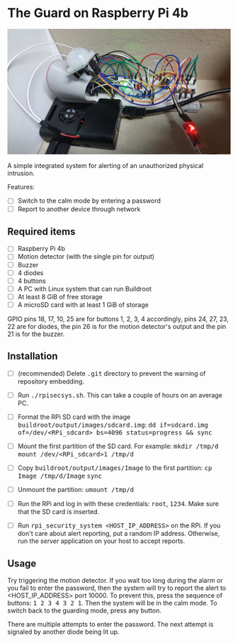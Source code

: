 # The Guard on Raspberry Pi 4b

![Image 0](demo.jpg)

A simple integrated system for alerting of an unauthorized physical intrusion.

Features:
- [ ] Switch to the calm mode by entering a password
- [ ] Report to another device through network

## Required items

- [ ] Raspberry Pi 4b
- [ ] Motion detector (with the single pin for output)
- [ ] Buzzer
- [ ] 4 diodes
- [ ] 4 buttons
- [ ] A PC with Linux system that can run Buildroot
- [ ] At least 8 GiB of free storage
- [ ] A microSD card with at least 1 GiB of storage

GPIO pins 18, 17, 10, 25 are for buttons 1, 2, 3, 4 accordingly, pins 24, 27, 23, 22 are for diodes, the pin 26 is for the motion detector's output and the pin 21 is for the buzzer.

## Installation

- [ ] \(recommended\) Delete <kbd>.git</kbd> directory to prevent the warning of repository embedding.

- [ ] Run <kbd>./rpisecsys.sh</kbd>. This can take a couple of hours on an average PC.

- [ ] Format the RPi SD card with the image <kbd>buildroot/output/images/sdcard.img</kbd>: <kbd>dd if=sdcard.img of=/dev/\<RPi_sdcard\> bs=4096 status=progress && sync</kbd>

- [ ] Mount the first partition of the SD card. For example: <kbd>mkdir /tmp/d</kbd> <kbd>mount /dev/\<RPi_sdcard\>1 /tmp/d</kbd>

- [ ] Copy <kbd>buildroot/output/images/Image</kbd> to the first partition: <kbd>cp Image /tmp/d/Image</kbd> <kbd>sync</kbd>

- [ ] Unmount the partition: <kbd>umount /tmp/d</kbd>

- [ ] Run the RPi and log in with these credentials: <kbd>root</kbd>, <kbd>1234</kbd>. Make sure that the SD card is inserted.

- [ ] Run <kbd>rpi_security_system \<HOST_IP_ADDRESS\></kbd> on the RPi. If you don't care about alert reporting, put a random IP address. Otherwise, run the *server* application on your host to accept reports.

## Usage

Try triggering the motion detector. If you wait too long during the alarm or you fail to enter the password, then the system will try to report the alert to \<HOST_IP_ADDRESS\> port 10000. To prevent this, press the sequence of buttons: <kbd>1 2 3 4 3 2 1</kbd>. Then the system will be in the calm mode. To switch back to the guarding mode, press any button.

There are multiple attempts to enter the password. The next attempt is signaled by another diode being lit up.
